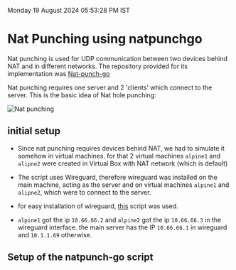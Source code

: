 Monday 19 August 2024 05:53:28 PM IST
# Nat Punching using natpunchgo

Nat punching is used for UDP communication between two devices behind NAT and in different networks.
The repository provided for its implementation was [Nat-punch-go](https://github.com/malcolmseyd/natpunch-go?tab=readme-ov-file)


Nat punching requires one server and 2 'clients' which connect to the server. This is the basic idea of Nat hole punching:

![Nat punching](https://upload.wikimedia.org/wikipedia/commons/8/85/UDP_hole_punching.png)


## initial setup

- Since nat punching requires devices behind NAT, we had to simulate it somehow in virtual machines. for that 2 virtual machines `alpine1` and `alipne2` were created in Virtual Box with NAT network (which is default)

- The script uses Wireguard, therefore wireguard was installed on the main machine, acting as the server and on virtual machines `alpine1` and `alipne2`, which were to connect to the server.

- for easy installation of wireguard, [this](https://github.com/angristan/wireguard-install) script was used.

- `alpine1` got the ip `10.66.66.2` and `alpine2` got the ip `10.66.66.3` in the wireguard interface. the main server has the IP `10.66.66.1` in wireguard and `10.1.1.69` otherwise.


## Setup of the natpunch-go script

